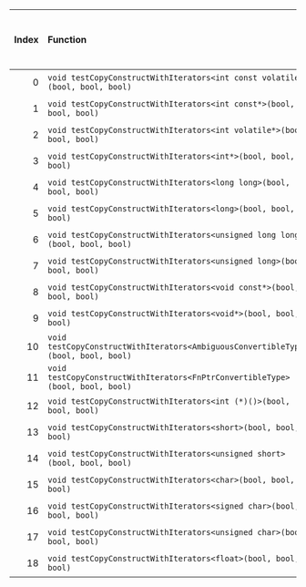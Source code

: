 |   Index | Function                                                                          |   Difference in number of lines |   Function size difference in bytes | Disassembly                                                                |   Number of lines in `assume` build |   Number of bytes in `assume` build |   Number of lines in `none` build |   Number of bytes in `none` build |
|--------:|:----------------------------------------------------------------------------------|--------------------------------:|------------------------------------:|:---------------------------------------------------------------------------|------------------------------------:|------------------------------------:|----------------------------------:|----------------------------------:|
|       0 | `void testCopyConstructWithIterators<int const volatile*>(bool, bool, bool)`      |                               6 |                                   0 | [Assumed](0.assume.s.txt), [Ignored](0.none.s.txt), [Diff](0.diff.html)    |                                3152 |                             5028672 |                              3152 |                           5028976 |
|       1 | `void testCopyConstructWithIterators<int const*>(bool, bool, bool)`               |                               6 |                                   0 | [Assumed](1.assume.s.txt), [Ignored](1.none.s.txt), [Diff](1.diff.html)    |                                3152 |                             5022368 |                              3152 |                           5022672 |
|       2 | `void testCopyConstructWithIterators<int volatile*>(bool, bool, bool)`            |                               6 |                                   0 | [Assumed](2.assume.s.txt), [Ignored](2.none.s.txt), [Diff](2.diff.html)    |                                3152 |                             5025520 |                              3152 |                           5025824 |
|       3 | `void testCopyConstructWithIterators<int*>(bool, bool, bool)`                     |                               6 |                                   0 | [Assumed](3.assume.s.txt), [Ignored](3.none.s.txt), [Diff](3.diff.html)    |                                3152 |                             5019216 |                              3152 |                           5019520 |
|       4 | `void testCopyConstructWithIterators<long long>(bool, bool, bool)`                |                               6 |                                   0 | [Assumed](4.assume.s.txt), [Ignored](4.none.s.txt), [Diff](4.diff.html)    |                                3152 |                             4998384 |                              3152 |                           4998592 |
|       5 | `void testCopyConstructWithIterators<long>(bool, bool, bool)`                     |                               6 |                                   0 | [Assumed](5.assume.s.txt), [Ignored](5.none.s.txt), [Diff](5.diff.html)    |                                3152 |                             4992080 |                              3152 |                           4992288 |
|       6 | `void testCopyConstructWithIterators<unsigned long long>(bool, bool, bool)`       |                               6 |                                   0 | [Assumed](6.assume.s.txt), [Ignored](6.none.s.txt), [Diff](6.diff.html)    |                                3152 |                             5001536 |                              3152 |                           5001744 |
|       7 | `void testCopyConstructWithIterators<unsigned long>(bool, bool, bool)`            |                               6 |                                   0 | [Assumed](7.assume.s.txt), [Ignored](7.none.s.txt), [Diff](7.diff.html)    |                                3152 |                             4995232 |                              3152 |                           4995440 |
|       8 | `void testCopyConstructWithIterators<void const*>(bool, bool, bool)`              |                               6 |                                   0 | [Assumed](8.assume.s.txt), [Ignored](8.none.s.txt), [Diff](8.diff.html)    |                                3152 |                             5016064 |                              3152 |                           5016368 |
|       9 | `void testCopyConstructWithIterators<void*>(bool, bool, bool)`                    |                               6 |                                   0 | [Assumed](9.assume.s.txt), [Ignored](9.none.s.txt), [Diff](9.diff.html)    |                                3152 |                             5012912 |                              3152 |                           5013216 |
|      10 | `void testCopyConstructWithIterators<AmbiguousConvertibleType>(bool, bool, bool)` |                               5 |                                 -16 | [Assumed](10.assume.s.txt), [Ignored](10.none.s.txt), [Diff](10.diff.html) |                                3296 |                             5035120 |                              3312 |                           5035440 |
|      11 | `void testCopyConstructWithIterators<FnPtrConvertibleType>(bool, bool, bool)`     |                               5 |                                 -16 | [Assumed](11.assume.s.txt), [Ignored](11.none.s.txt), [Diff](11.diff.html) |                                3296 |                             5031824 |                              3312 |                           5032128 |
|      12 | `void testCopyConstructWithIterators<int (*)()>(bool, bool, bool)`                |                              -2 |                                 -32 | [Assumed](12.assume.s.txt), [Ignored](12.none.s.txt), [Diff](12.diff.html) |                                2864 |                             4967952 |                              2896 |                           4967952 |
|      13 | `void testCopyConstructWithIterators<short>(bool, bool, bool)`                    |                              -3 |                                 -48 | [Assumed](13.assume.s.txt), [Ignored](13.none.s.txt), [Diff](13.diff.html) |                                2864 |                             4980592 |                              2912 |                           4980672 |
|      14 | `void testCopyConstructWithIterators<unsigned short>(bool, bool, bool)`           |                              -3 |                                 -48 | [Assumed](14.assume.s.txt), [Ignored](14.none.s.txt), [Diff](14.diff.html) |                                2864 |                             4983456 |                              2912 |                           4983584 |
|      15 | `void testCopyConstructWithIterators<char>(bool, bool, bool)`                     |                              -6 |                                 -16 | [Assumed](15.assume.s.txt), [Ignored](15.none.s.txt), [Diff](15.diff.html) |                                2448 |                             4973248 |                              2464 |                           4973280 |
|      16 | `void testCopyConstructWithIterators<signed char>(bool, bool, bool)`              |                              -6 |                                 -16 | [Assumed](16.assume.s.txt), [Ignored](16.none.s.txt), [Diff](16.diff.html) |                                2448 |                             4975696 |                              2464 |                           4975744 |
|      17 | `void testCopyConstructWithIterators<unsigned char>(bool, bool, bool)`            |                              -6 |                                 -16 | [Assumed](17.assume.s.txt), [Ignored](17.none.s.txt), [Diff](17.diff.html) |                                2448 |                             4978144 |                              2464 |                           4978208 |
|      18 | `void testCopyConstructWithIterators<float>(bool, bool, bool)`                    |                             -11 |                                 -80 | [Assumed](18.assume.s.txt), [Ignored](18.none.s.txt), [Diff](18.diff.html) |                                2896 |                             5004688 |                              2976 |                           5004896 |